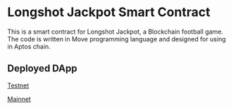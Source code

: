 # Longshot Jackpot Smart Contract
This is a smart contract for Longshot Jackpot, a Blockchain football game. The code is written in Move programming language and designed for using in Aptos chain.

## Deployed DApp

[Testnet](https://longshot-jackpot.vercel.app/?network=testnet)

[Mainnet](https://longshot-jackpot.vercel.app/)